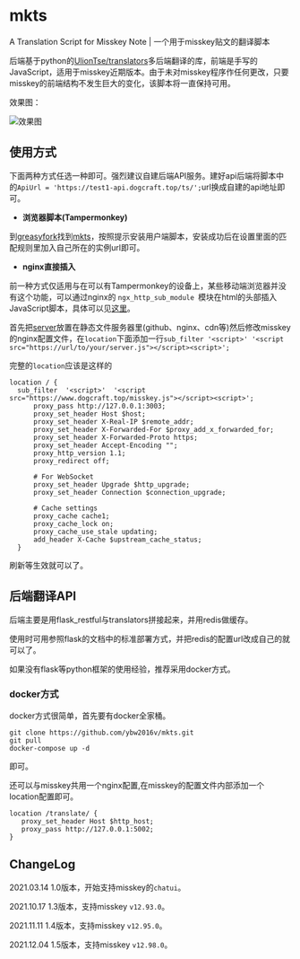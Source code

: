 # mkts
A Translation Script for Misskey Note | 一个用于misskey贴文的翻译脚本

后端基于python的[UlionTse/translators](https://github.com/UlionTse/translators)多后端翻译的库，前端是手写的JavaScript，适用于misskey近期版本。由于未对misskey程序作任何更改，只要misskey的前端结构不发生巨大的变化，该脚本将一直保持可用。

效果图：

![效果图](https://p.dogcraft.top/mk/webpublic-26be7d97-cbf9-48c4-89c0-3a8599c8ffef.jpg)

## 使用方式

下面两种方式任选一种即可。强烈建议自建后端API服务。建好api后端将脚本中的`ApiUrl = 'https://test1-api.dogcraft.top/ts/';`url换成自建的api地址即可。

* **浏览器脚本(Tampermonkey)**

到[greasyfork](https://greasyfork.org/zh-CN/scripts/419966)找到[mkts](https://greasyfork.org/zh-CN/scripts/419966)，按照提示安装用户端脚本，安装成功后在设置里面的匹配规则里加入自己所在的实例url即可。


* **nginx直接插入**

前一种方式仅适用与在可以有Tampermonkey的设备上，某些移动端浏览器并没有这个功能，可以通过nginx的 `ngx_http_sub_module `模块在html的头部插入JavaScript脚本，具体可以见[这里](https://dogcraft.top/archives/196/)。

首先把[server](./server.js)放置在静态文件服务器里(github、nginx、cdn等)然后修改misskey的nginx配置文件，在`location`下面添加一行`sub_filter '<script>' '<script src="https://url/to/your/server.js"></script><script>';`

完整的`location`应该是这样的

```
location / {
  sub_filter  '<script>'  '<script src="https://www.dogcraft.top/misskey.js"></script><script>';
      proxy_pass http://127.0.0.1:3003;
      proxy_set_header Host $host;
      proxy_set_header X-Real-IP $remote_addr;
      proxy_set_header X-Forwarded-For $proxy_add_x_forwarded_for;
      proxy_set_header X-Forwarded-Proto https;
      proxy_set_header Accept-Encoding "";
      proxy_http_version 1.1;
      proxy_redirect off;

      # For WebSocket
      proxy_set_header Upgrade $http_upgrade;
      proxy_set_header Connection $connection_upgrade;

      # Cache settings
      proxy_cache cache1;
      proxy_cache_lock on;
      proxy_cache_use_stale updating;
      add_header X-Cache $upstream_cache_status;
  }
```
刷新等生效就可以了。

## 后端翻译API

后端主要是用flask_restful与translators拼接起来，并用redis做缓存。

使用时可用参照flask的文档中的标准部署方式，并把redis的配置url改成自己的就可以了。

如果没有flask等python框架的使用经验，推荐采用docker方式。

### docker方式

docker方式很简单，首先要有docker全家桶。

```
git clone https://github.com/ybw2016v/mkts.git
git pull
docker-compose up -d

```

即可。

还可以与misskey共用一个nginx配置,在misskey的配置文件内部添加一个location配置即可。

```
location /translate/ {
   proxy_set_header Host $http_host;
   proxy_pass http://127.0.0.1:5002;
}
```
## ChangeLog

2021.03.14 1.0版本，开始支持misskey的`chatui`。

2021.10.17 1.3版本，支持misskey `v12.93.0`。

2021.11.11 1.4版本，支持misskey `v12.95.0`。

2021.12.04 1.5版本，支持misskey `v12.98.0`。
